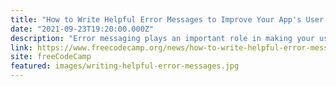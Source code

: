 ```yaml
---
title: "How to Write Helpful Error Messages to Improve Your App's User Experience"
date: "2021-09-23T19:20:00.000Z"
description: "Error messaging plays an important role in making your user-facing products as delightful as possible. Having useful error messages can go a long way toward making a frustrating scenario for an end-user as pleasant as possible."
link: https://www.freecodecamp.org/news/how-to-write-helpful-error-messages-to-improve-your-apps-ux/
site: freeCodeCamp
featured: images/writing-helpful-error-messages.jpg
---
```

